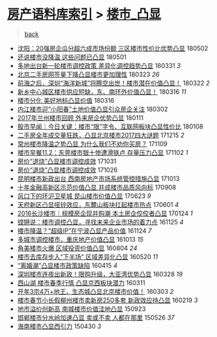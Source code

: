 [房产语料库索引](../../README.md)  > [楼市_凸显](楼市_凸显.md)
====
> [back](../README.md)

- [沈阳：20强房企瓜分超六成市场份额 三区楼市性价比优势凸显](http://jkwz.applinzi.com/ittc/7098491066619790346.html#%E6%B2%88%E9%98%B3%EF%BC%9A20%E5%BC%BA%E6%88%BF%E4%BC%81%E7%93%9C%E5%88%86%E8%B6%85%E5%85%AD%E6%88%90%E5%B8%82%E5%9C%BA%E4%BB%BD%E9%A2%9D+%E4%B8%89%E5%8C%BA%E6%A5%BC%E5%B8%82%E6%80%A7%E4%BB%B7%E6%AF%94%E4%BC%98%E5%8A%BF%E5%87%B8%E6%98%BE) 180502  
- [还说楼市没降温 这些问题已凸显](http://jkwz.applinzi.com/ittc/7098093274449576971.html#%E8%BF%98%E8%AF%B4%E6%A5%BC%E5%B8%82%E6%B2%A1%E9%99%8D%E6%B8%A9+%E8%BF%99%E4%BA%9B%E9%97%AE%E9%A2%98%E5%B7%B2%E5%87%B8%E6%98%BE) 180501  
- [多地出台新一轮楼市调控政策 差异化调控趋势凸显](http://jkwz.applinzi.com/ittc/7086615820077892615.html#%E5%A4%9A%E5%9C%B0%E5%87%BA%E5%8F%B0%E6%96%B0%E4%B8%80%E8%BD%AE%E6%A5%BC%E5%B8%82%E8%B0%83%E6%8E%A7%E6%94%BF%E7%AD%96+%E5%B7%AE%E5%BC%82%E5%8C%96%E8%B0%83%E6%8E%A7%E8%B6%8B%E5%8A%BF%E5%87%B8%E6%98%BE) 180331 *3* 
- [北京二手房网签量下降凸显楼市更加理性](http://jkwz.applinzi.com/ittc/7083677012600554506.html#%E5%8C%97%E4%BA%AC%E4%BA%8C%E6%89%8B%E6%88%BF%E7%BD%91%E7%AD%BE%E9%87%8F%E4%B8%8B%E9%99%8D%E5%87%B8%E6%98%BE%E6%A5%BC%E5%B8%82%E6%9B%B4%E5%8A%A0%E7%90%86%E6%80%A7) 180323 *26* 
- [前海之后，深圳“海洋新城”将腾空出世！楼市潜在价值凸显！](http://jkwz.applinzi.com/ittc/7083014940355200011.html#%E5%89%8D%E6%B5%B7%E4%B9%8B%E5%90%8E%EF%BC%8C%E6%B7%B1%E5%9C%B3%E2%80%9C%E6%B5%B7%E6%B4%8B%E6%96%B0%E5%9F%8E%E2%80%9D%E5%B0%86%E8%85%BE%E7%A9%BA%E5%87%BA%E4%B8%96%EF%BC%81%E6%A5%BC%E5%B8%82%E6%BD%9C%E5%9C%A8%E4%BB%B7%E5%80%BC%E5%87%B8%E6%98%BE%EF%BC%81) 180322 *2* 
- [新乡中心城区楼市供应短缺，东、南环外价值凸显！](http://jkwz.applinzi.com/ittc/7081001927540474897.html#%E6%96%B0%E4%B9%A1%E4%B8%AD%E5%BF%83%E5%9F%8E%E5%8C%BA%E6%A5%BC%E5%B8%82%E4%BE%9B%E5%BA%94%E7%9F%AD%E7%BC%BA%EF%BC%8C%E4%B8%9C%E3%80%81%E5%8D%97%E7%8E%AF%E5%A4%96%E4%BB%B7%E5%80%BC%E5%87%B8%E6%98%BE%EF%BC%81) 180316 *11* 
- [楼市分化 美好地标凸显价值](http://jkwz.applinzi.com/ittc/7080883695605253127.html#%E6%A5%BC%E5%B8%82%E5%88%86%E5%8C%96+%E7%BE%8E%E5%A5%BD%E5%9C%B0%E6%A0%87%E5%87%B8%E6%98%BE%E4%BB%B7%E5%80%BC) 180316  
- [内江楼市迎“小阳春”土地价值凸显引众房企关注](http://jkwz.applinzi.com/ittc/7075831201120388113.html#%E5%86%85%E6%B1%9F%E6%A5%BC%E5%B8%82%E8%BF%8E%E2%80%9C%E5%B0%8F%E9%98%B3%E6%98%A5%E2%80%9D%E5%9C%9F%E5%9C%B0%E4%BB%B7%E5%80%BC%E5%87%B8%E6%98%BE%E5%BC%95%E4%BC%97%E6%88%BF%E4%BC%81%E5%85%B3%E6%B3%A8) 180302  
- [2017年兰州楼市回顾 外来房企优势凸显](http://jkwz.applinzi.com/ittc/7057253991426032647.html#2017%E5%B9%B4%E5%85%B0%E5%B7%9E%E6%A5%BC%E5%B8%82%E5%9B%9E%E9%A1%BE+%E5%A4%96%E6%9D%A5%E6%88%BF%E4%BC%81%E4%BC%98%E5%8A%BF%E5%87%B8%E6%98%BE) 180111  
- [股市早闻｜今日关键：楼市“限”字令、互联网板块凸显性价比](http://jkwz.applinzi.com/ittc/7056139618871673873.html#%E8%82%A1%E5%B8%82%E6%97%A9%E9%97%BB%EF%BD%9C%E4%BB%8A%E6%97%A5%E5%85%B3%E9%94%AE%EF%BC%9A%E6%A5%BC%E5%B8%82%E2%80%9C%E9%99%90%E2%80%9D%E5%AD%97%E4%BB%A4%E3%80%81%E4%BA%92%E8%81%94%E7%BD%91%E6%9D%BF%E5%9D%97%E5%87%B8%E6%98%BE%E6%80%A7%E4%BB%B7%E6%AF%94) 180108  
- [二手房全年成交量狂跌，凸显北京楼市2017四大谜题](http://jkwz.applinzi.com/ittc/7047418983530103824.html#%E4%BA%8C%E6%89%8B%E6%88%BF%E5%85%A8%E5%B9%B4%E6%88%90%E4%BA%A4%E9%87%8F%E7%8B%82%E8%B7%8C%EF%BC%8C%E5%87%B8%E6%98%BE%E5%8C%97%E4%BA%AC%E6%A5%BC%E5%B8%822017%E5%9B%9B%E5%A4%A7%E8%B0%9C%E9%A2%98) 171215 *2* 
- [常州楼市降温之势凸显 为什么我们不劝你买房？](http://jkwz.applinzi.com/ittc/7034061036481676305.html#%E5%B8%B8%E5%B7%9E%E6%A5%BC%E5%B8%82%E9%99%8D%E6%B8%A9%E4%B9%8B%E5%8A%BF%E5%87%B8%E6%98%BE+%E4%B8%BA%E4%BB%80%E4%B9%88%E6%88%91%E4%BB%AC%E4%B8%8D%E5%8A%9D%E4%BD%A0%E4%B9%B0%E6%88%BF%EF%BC%9F) 171109  
- [楼市早餐11.2：东莞楼市银十惨遭滑铁卢 存量压力凸显](http://jkwz.applinzi.com/ittc/7031237495163978768.html#%E6%A5%BC%E5%B8%82%E6%97%A9%E9%A4%9011.2%EF%BC%9A%E4%B8%9C%E8%8E%9E%E6%A5%BC%E5%B8%82%E9%93%B6%E5%8D%81%E6%83%A8%E9%81%AD%E6%BB%91%E9%93%81%E5%8D%A2+%E5%AD%98%E9%87%8F%E5%8E%8B%E5%8A%9B%E5%87%B8%E6%98%BE) 171102 *1* 
- [房价“退烧”凸显楼市调控成效](http://jkwz.applinzi.com/ittc/7030600700642460688.html#%E6%88%BF%E4%BB%B7%E2%80%9C%E9%80%80%E7%83%A7%E2%80%9D%E5%87%B8%E6%98%BE%E6%A5%BC%E5%B8%82%E8%B0%83%E6%8E%A7%E6%88%90%E6%95%88) 171031  
- [房价“退烧”凸显楼市调控成效](http://jkwz.applinzi.com/ittc/7028647975037961232.html#%E6%88%BF%E4%BB%B7%E2%80%9C%E9%80%80%E7%83%A7%E2%80%9D%E5%87%B8%E6%98%BE%E6%A5%BC%E5%B8%82%E8%B0%83%E6%8E%A7%E6%88%90%E6%95%88) 171026  
- [昆明楼市新政出台 西南房地产市场系统管控措施凸显](http://jkwz.applinzi.com/ittc/7024008685834208272.html#%E6%98%86%E6%98%8E%E6%A5%BC%E5%B8%82%E6%96%B0%E6%94%BF%E5%87%BA%E5%8F%B0+%E8%A5%BF%E5%8D%97%E6%88%BF%E5%9C%B0%E4%BA%A7%E5%B8%82%E5%9C%BA%E7%B3%BB%E7%BB%9F%E7%AE%A1%E6%8E%A7%E6%8E%AA%E6%96%BD%E5%87%B8%E6%98%BE) 171013  
- [十年金融高新区示范价值凸显 并成楼市品质风向标](http://jkwz.applinzi.com/ittc/7010839265876116497.html#%E5%8D%81%E5%B9%B4%E9%87%91%E8%9E%8D%E9%AB%98%E6%96%B0%E5%8C%BA%E7%A4%BA%E8%8C%83%E4%BB%B7%E5%80%BC%E5%87%B8%E6%98%BE+%E5%B9%B6%E6%88%90%E6%A5%BC%E5%B8%82%E5%93%81%E8%B4%A8%E9%A3%8E%E5%90%91%E6%A0%87) 170908  
- [风口下的环沪卫星城 昆山楼市价值凸显](http://jkwz.applinzi.com/ittc/6982252413002974212.html#%E9%A3%8E%E5%8F%A3%E4%B8%8B%E7%9A%84%E7%8E%AF%E6%B2%AA%E5%8D%AB%E6%98%9F%E5%9F%8E+%E6%98%86%E5%B1%B1%E6%A5%BC%E5%B8%82%E4%BB%B7%E5%80%BC%E5%87%B8%E6%98%BE) 170623 *9* 
- [天府新区凸显哑铃效应，东麓山板块扛起楼市热点](http://jkwz.applinzi.com/ittc/6974218353764746244.html#%E5%A4%A9%E5%BA%9C%E6%96%B0%E5%8C%BA%E5%87%B8%E6%98%BE%E5%93%91%E9%93%83%E6%95%88%E5%BA%94%EF%BC%8C%E4%B8%9C%E9%BA%93%E5%B1%B1%E6%9D%BF%E5%9D%97%E6%89%9B%E8%B5%B7%E6%A5%BC%E5%B8%82%E7%83%AD%E7%82%B9) 170601 *4* 
- [2016长沙楼市｜规模房企现并购潮 本土房企佼佼者凸显](http://jkwz.applinzi.com/ittc/6926633001042838532.html#2016%E9%95%BF%E6%B2%99%E6%A5%BC%E5%B8%82%EF%BD%9C%E8%A7%84%E6%A8%A1%E6%88%BF%E4%BC%81%E7%8E%B0%E5%B9%B6%E8%B4%AD%E6%BD%AE+%E6%9C%AC%E5%9C%9F%E6%88%BF%E4%BC%81%E4%BD%BC%E4%BD%BC%E8%80%85%E5%87%B8%E6%98%BE) 170124 *1* 
- [铿锵说：楼市调控凸显，寻找未来企业市场的着力点](http://jkwz.applinzi.com/ittc/6904482030426784772.html#%E9%93%BF%E9%94%B5%E8%AF%B4%EF%BC%9A%E6%A5%BC%E5%B8%82%E8%B0%83%E6%8E%A7%E5%87%B8%E6%98%BE%EF%BC%8C%E5%AF%BB%E6%89%BE%E6%9C%AA%E6%9D%A5%E4%BC%81%E4%B8%9A%E5%B8%82%E5%9C%BA%E7%9A%84%E7%9D%80%E5%8A%9B%E7%82%B9) 161125 *4* 
- [楼市降温？“超级IP”在宁波凸显产品价值](http://jkwz.applinzi.com/ittc/6904084531551683589.html#%E6%A5%BC%E5%B8%82%E9%99%8D%E6%B8%A9%EF%BC%9F%E2%80%9C%E8%B6%85%E7%BA%A7IP%E2%80%9D%E5%9C%A8%E5%AE%81%E6%B3%A2%E5%87%B8%E6%98%BE%E4%BA%A7%E5%93%81%E4%BB%B7%E5%80%BC) 161124 *7* 
- [多城市调控楼市，重庆地产价值凸显](http://jkwz.applinzi.com/ittc/6888304677858313220.html#%E5%A4%9A%E5%9F%8E%E5%B8%82%E8%B0%83%E6%8E%A7%E6%A5%BC%E5%B8%82%EF%BC%8C%E9%87%8D%E5%BA%86%E5%9C%B0%E4%BA%A7%E4%BB%B7%E5%80%BC%E5%87%B8%E6%98%BE) 161013 *15* 
- [角美楼市火爆 区域投资价值凸显](http://jkwz.applinzi.com/ittc/6862387663788835845.html#%E8%A7%92%E7%BE%8E%E6%A5%BC%E5%B8%82%E7%81%AB%E7%88%86+%E5%8C%BA%E5%9F%9F%E6%8A%95%E8%B5%84%E4%BB%B7%E5%80%BC%E5%87%B8%E6%98%BE) 160804 *24* 
- [楼市去库存步入“下半场” 区域差异化凸显](http://jkwz.applinzi.com/ittc/6834191278124041220.html#%E6%A5%BC%E5%B8%82%E5%8E%BB%E5%BA%93%E5%AD%98%E6%AD%A5%E5%85%A5%E2%80%9C%E4%B8%8B%E5%8D%8A%E5%9C%BA%E2%80%9D+%E5%8C%BA%E5%9F%9F%E5%B7%AE%E5%BC%82%E5%8C%96%E5%87%B8%E6%98%BE) 160520 *11* 
- [“离婚潮”凸显楼市政策缺陷](http://jkwz.applinzi.com/ittc/6821202615106798596.html#%E2%80%9C%E7%A6%BB%E5%A9%9A%E6%BD%AE%E2%80%9D%E5%87%B8%E6%98%BE%E6%A5%BC%E5%B8%82%E6%94%BF%E7%AD%96%E7%BC%BA%E9%99%B7) 160415 *4* 
- [深圳楼市连夜出新政！限购升级，大亚湾优势凸显](http://jkwz.applinzi.com/ittc/6814699775634965509.html#%E6%B7%B1%E5%9C%B3%E6%A5%BC%E5%B8%82%E8%BF%9E%E5%A4%9C%E5%87%BA%E6%96%B0%E6%94%BF%EF%BC%81%E9%99%90%E8%B4%AD%E5%8D%87%E7%BA%A7%EF%BC%8C%E5%A4%A7%E4%BA%9A%E6%B9%BE%E4%BC%98%E5%8A%BF%E5%87%B8%E6%98%BE) 160328 *19* 
- [西山湖 楼市春季行情 凸显京西板块潜力](http://jkwz.applinzi.com/ittc/6808381307386070021.html#%E8%A5%BF%E5%B1%B1%E6%B9%96+%E6%A5%BC%E5%B8%82%E6%98%A5%E5%AD%A3%E8%A1%8C%E6%83%85+%E5%87%B8%E6%98%BE%E4%BA%AC%E8%A5%BF%E6%9D%BF%E5%9D%97%E6%BD%9C%E5%8A%9B) 160311  
- [开年3宗4万+地王，生态城凸显北京楼市价值！](http://jkwz.applinzi.com/ittc/6805309162892297220.html#%E5%BC%80%E5%B9%B43%E5%AE%974%E4%B8%87%2B%E5%9C%B0%E7%8E%8B%EF%BC%8C%E7%94%9F%E6%80%81%E5%9F%8E%E5%87%B8%E6%98%BE%E5%8C%97%E4%BA%AC%E6%A5%BC%E5%B8%82%E4%BB%B7%E5%80%BC%EF%BC%81) 160303 *2* 
- [楼市春节小长假柳州楼市卖新房250多套 新政效应待凸显](http://jkwz.applinzi.com/ittc/6800563782053004292.html#%E6%A5%BC%E5%B8%82%E6%98%A5%E8%8A%82%E5%B0%8F%E9%95%BF%E5%81%87%E6%9F%B3%E5%B7%9E%E6%A5%BC%E5%B8%82%E5%8D%96%E6%96%B0%E6%88%BF250%E5%A4%9A%E5%A5%97+%E6%96%B0%E6%94%BF%E6%95%88%E5%BA%94%E5%BE%85%E5%87%B8%E6%98%BE) 160219 *3* 
- [地市溢价创新高 南城楼市价值洼地凸显](http://jkwz.applinzi.com/ittc/6745177436524889093.html#%E5%9C%B0%E5%B8%82%E6%BA%A2%E4%BB%B7%E5%88%9B%E6%96%B0%E9%AB%98+%E5%8D%97%E5%9F%8E%E6%A5%BC%E5%B8%82%E4%BB%B7%E5%80%BC%E6%B4%BC%E5%9C%B0%E5%87%B8%E6%98%BE) 150923  
- [邯郸楼市分水岭加速凸显 卖或不卖 人都在那里](http://jkwz.applinzi.com/ittc/547650611416860844.html#%E9%82%AF%E9%83%B8%E6%A5%BC%E5%B8%82%E5%88%86%E6%B0%B4%E5%B2%AD%E5%8A%A0%E9%80%9F%E5%87%B8%E6%98%BE+%E5%8D%96%E6%88%96%E4%B8%8D%E5%8D%96+%E4%BA%BA%E9%83%BD%E5%9C%A8%E9%82%A3%E9%87%8C) 150526 *37* 
- [海南楼市凸显西引力](http://jkwz.applinzi.com/ittc/547650611405384588.html#%E6%B5%B7%E5%8D%97%E6%A5%BC%E5%B8%82%E5%87%B8%E6%98%BE%E8%A5%BF%E5%BC%95%E5%8A%9B) 150430 *3* 
